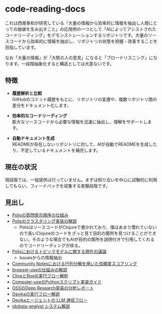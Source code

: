 # code-reading-docs

これは西尾泰和が研究している「大量の情報から効率的に情報を抽出し人間にとっての価値を生み出すこと」の応用例の一つとして「AIによってアシストされたコードリーディング」をデモンストレーションするリポジトリです。大量のソースコードから効率的に情報を抽出し、リポジトリの状態を把握・改善することを目指しています。

なお「大量の情報」が「大勢の人の意見」になると「ブロードリスニング」になります。一段階抽象化すると構造としては大差ないです。

## 特徴

- **履歴解析と比較**  
  GitHubのコミット履歴をもとに、リポジトリの変遷や、複数リポジトリ間の差分をドキュメント化します。

- **効率的なコードリーディング**  
  膨大なソースコードから必要な情報を迅速に抽出し、理解をサポートします。

- **自動ドキュメント生成**  
  READMEが存在しないリポジトリに対して、AIが自動でREADMEを生成したり、不足しているドキュメントを補完します。


## 現在の状況

現段階では、一般提供は行っていません。まずは知り合いを中心に試験的に利用してもらい、フィードバックを収集する実験段階です。

## 見出し
- [Polisの質問提示順序の仕組み](polis-question-ordering.md)
- [Polisのクラスタリング実装の解説](polis_clustering_explanation.md)
  - PolisはソースコードがClojureで書かれており、僕はあまり慣れていないので長いClojureのコードをざっと見て目的の箇所を見つけることができない。そのような場合でもAIが目的の箇所を説明付きで引用してくれるのでコードリーディングが捗る。
- [Polisにおけるトピックモデルに関する現在の議論](polis_topic_model_discussion_summary)
  - Issuesからの情報抽出
- [Community Notesにおける行列分解を用いた信頼度スコアリング](community_notes_matrix_factorization.md)
- [browser-useの仕組みの解説](browser_use_analysis.md)
- [ClineとRooの実行フロー解析](cline_analysis.md)
- [Computer-useのPythonスクリプト実装ガイド](computer-use-python.md)
- [OSSのDeep Research実装の分析レポート](deep-research.md)
- [Devikaの実行フロー解説](devika-flow.md)
- [Devikaエージェントの LLM 通信フロー](devika-agent-llm-interaction.md)
- [idobata-analyst システム解説](idobata-analyst.md)